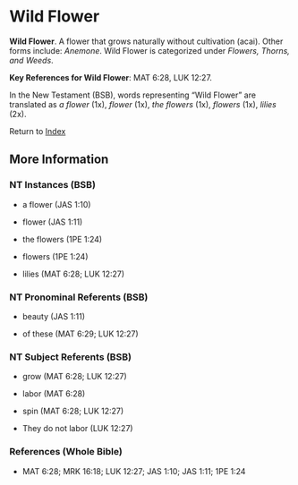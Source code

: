 # Wild Flower
**Wild Flower**. 
A flower that grows naturally without cultivation (acai). 
Other forms include: 
*Anemone*. 
Wild Flower is categorized under _Flowers, Thorns, and Weeds_. 


**Key References for Wild Flower**: 
MAT 6:28, LUK 12:27. 




In the New Testament (BSB), words representing “Wild Flower” are translated as 
*a flower* (1x), *flower* (1x), *the flowers* (1x), *flowers* (1x), *lilies* (2x). 


Return to [Index](00-Index.md)

## More Information

### NT Instances (BSB)

* a flower (JAS 1:10)

* flower (JAS 1:11)

* the flowers (1PE 1:24)

* flowers (1PE 1:24)

* lilies (MAT 6:28; LUK 12:27)



### NT Pronominal Referents (BSB)

* beauty (JAS 1:11)

* of these (MAT 6:29; LUK 12:27)



### NT Subject Referents (BSB)

* grow (MAT 6:28; LUK 12:27)

* labor (MAT 6:28)

* spin (MAT 6:28; LUK 12:27)

* They do not labor (LUK 12:27)



### References (Whole Bible)

* MAT 6:28; MRK 16:18; LUK 12:27; JAS 1:10; JAS 1:11; 1PE 1:24



